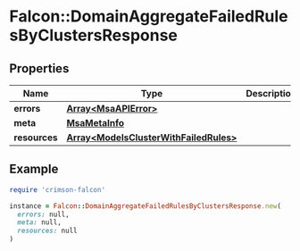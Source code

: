 # Falcon::DomainAggregateFailedRulesByClustersResponse

## Properties

| Name | Type | Description | Notes |
| ---- | ---- | ----------- | ----- |
| **errors** | [**Array&lt;MsaAPIError&gt;**](MsaAPIError.md) |  | [optional] |
| **meta** | [**MsaMetaInfo**](MsaMetaInfo.md) |  |  |
| **resources** | [**Array&lt;ModelsClusterWithFailedRules&gt;**](ModelsClusterWithFailedRules.md) |  |  |

## Example

```ruby
require 'crimson-falcon'

instance = Falcon::DomainAggregateFailedRulesByClustersResponse.new(
  errors: null,
  meta: null,
  resources: null
)
```

